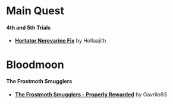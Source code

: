 # Main Quest
#### 4th and 5th Trials
* [**Hortator Nerevarine Fix**](https://www.nexusmods.com/morrowind/mods/43097/?) by Hollaajith  

# Bloodmoon
#### The Frostmoth Smugglers
* [**The Frostmoth Smugglers - Properly Rewarded**](https://www.nexusmods.com/morrowind/mods/47409) by Gavrilo93
